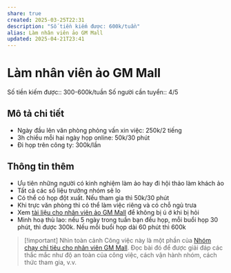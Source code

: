 ```yaml
---
share: true
created: 2025-03-25T22:31
description: "Số tiền kiếm được: 600k/tuần"
alias: Làm nhân viên ảo GM Mall
updated: 2025-04-21T23:41
---
```

# Làm nhân viên ảo GM Mall 
Số tiền kiếm được:: 300-600k/tuần
Số người cần tuyển:: 4/5

## Mô tả chi tiết
- Ngày đầu lên văn phòng phỏng vấn xin việc: 250k/2 tiếng
- 3h chiều mỗi hai ngày họp online: 50k/30 phút
- Đi họp trên công ty: 300k/lần

## Thông tin thêm
- Ưu tiên những người có kinh nghiệm làm ảo hay đi hội thảo làm khách ảo
- Tất cả các số liệu trưởng nhóm sẽ lo
- Có thể có họp đột xuất. Nếu tham gia thì 50k/30 phút
- Khi trực văn phòng thì có thể làm việc riêng và có chỗ ngủ trưa
- Xem [tài liệu cho nhân viên ảo GM Mall](../../../../../../%F0%9F%93%90D%E1%BB%B1%20%C3%A1n/Ch%E1%BA%A1y%20ch%E1%BB%89%20ti%C3%AAu/L%C3%A0m%20nh%C3%A2n%20s%E1%BB%B1%20%E1%BA%A3o/T%C3%A0i%20li%E1%BB%87u%20cho%20t%E1%BB%ABng%20c%C3%B4ng%20ty/T%C3%A0i%20li%E1%BB%87u%20cho%20nh%C3%A2n%20vi%C3%AAn%20%E1%BA%A3o%20GM%20Mall.md) để không bị ú ớ khi bị hỏi
- Minh hoạ thù lao: nếu 5 ngày trong tuần bạn đều họp, mỗi buổi họp 30 phút, thì được 300k. Nếu mỗi buổi họp dài 60 phút thì 600k

> [!important] Nhìn toàn cảnh
> Công việc này là một phần của [Nhóm chạy chỉ tiêu cho nhân viên GM Mall](./index.md). Đọc bài đó để được giải đáp các thắc mắc như độ an toàn của công việc, cách vận hành nhóm, cách thức tham gia, v.v.